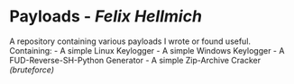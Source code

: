 # Payloads - *Felix Hellmich*
A repository containing various payloads I wrote or found useful.
Containing:
	- A simple Linux Keylogger
	- A simple Windows Keylogger
	- A FUD-Reverse-SH-Python Generator
	- A simple Zip-Archive Cracker _(bruteforce)_

